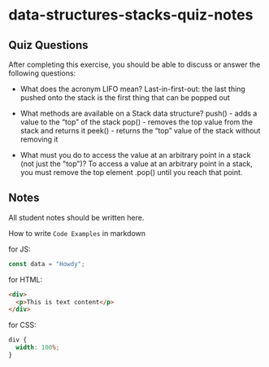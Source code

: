 # data-structures-stacks-quiz-notes

## Quiz Questions

After completing this exercise, you should be able to discuss or answer the following questions:

- What does the acronym LIFO mean?
 Last-in-first-out: the last thing pushed onto the stack is the first thing that can be popped out

- What methods are available on a Stack data structure?
 push() - adds a value to the “top” of the stack
 pop() - removes the top value from the stack and returns it
 peek() - returns the “top” value of the stack without removing it

- What must you do to access the value at an arbitrary point in a stack (not just the "top")?
 To access a value at an arbitrary point in a stack, you must remove the top element .pop() until you reach that point.


## Notes

All student notes should be written here.


How to write `Code Examples` in markdown

for JS:

```javascript
const data = "Howdy";
```

for HTML:

```html
<div>
  <p>This is text content</p>
</div>
```

for CSS:

```css
div {
  width: 100%;
}
```
